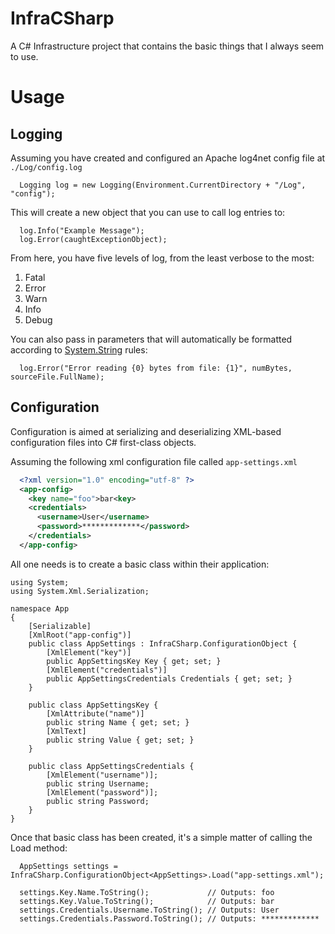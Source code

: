 InfraCSharp
===========

A C# Infrastructure project that contains the basic things that I always seem to use.

Usage
=====

Logging
-------

Assuming you have created and configured an Apache log4net config file at ```./Log/config.log```

```CSharp
  Logging log = new Logging(Environment.CurrentDirectory + "/Log", "config");
```

This will create a new object that you can use to call log entries to:

```CSharp
  log.Info("Example Message");
  log.Error(caughtExceptionObject);
```

From here, you have five levels of log, from the least verbose to the most:
  1. Fatal
  2. Error
  3. Warn
  4. Info
  5. Debug
  
You can also pass in parameters that will automatically be formatted according to [System.String](http://msdn.microsoft.com/en-us/library/system.string.format.aspx) rules:

```CSharp
  log.Error("Error reading {0} bytes from file: {1}", numBytes, sourceFile.FullName);
```

Configuration
-------------

Configuration is aimed at serializing and deserializing XML-based configuration files into C# first-class objects.

Assuming the following xml configuration file called ```app-settings.xml```

```XML
  <?xml version="1.0" encoding="utf-8" ?>
  <app-config>
    <key name="foo">bar<key>
    <credentials>
      <username>User</username>
      <password>*************</password>
    </credentials>
  </app-config>
```

All one needs is to create a basic class within their application:

```CSharp
using System;
using System.Xml.Serialization;

namespace App
{
    [Serializable]
    [XmlRoot("app-config")]
    public class AppSettings : InfraCSharp.ConfigurationObject {
        [XmlElement("key")]
        public AppSettingsKey Key { get; set; }
        [XmlElement("credentials")]
        public AppSettingsCredentials Credentials { get; set; }
    }
    
    public class AppSettingsKey { 
        [XmlAttribute("name")]
        public string Name { get; set; }
        [XmlText]
        public string Value { get; set; }
    }
    
    public class AppSettingsCredentials { 
        [XmlElement("username")];
        public string Username;
        [XmlElement("password")];
        public string Password;
    }
}
```

Once that basic class has been created, it's a simple matter of calling the Load method:

```CSharp
  AppSettings settings = InfraCSharp.ConfigurationObject<AppSettings>.Load("app-settings.xml");
  
  settings.Key.Name.ToString();             // Outputs: foo
  settings.Key.Value.ToString();            // Outputs: bar
  settings.Credentials.Username.ToString(); // Outputs: User
  settings.Credentials.Password.ToString(); // Outputs: *************
```




